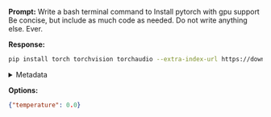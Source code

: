 **Prompt:**
Write a bash terminal command to Install pytorch with gpu support
Be concise, but include as much code as needed. Do not write anything else. Ever.


**Response:**
```bash
pip install torch torchvision torchaudio --extra-index-url https://download.pytorch.org/whl/cu116
```

<details><summary>Metadata</summary>

- Duration: 1260 ms
- Datetime: 2023-11-07T16:37:36.244603
- Model: gpt-4-1106-preview

</details>

**Options:**
```json
{"temperature": 0.0}
```

